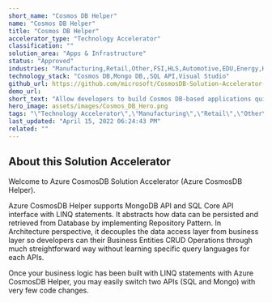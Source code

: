 ```yaml
---
short_name: "Cosmos DB Helper"
name: "Cosmos DB Helper"
title: "Cosmos DB Helper"
accelerator_type: "Technology Accelerator"
classification: ""
solution_area: "Apps & Infrastructure"
status: "Approved"
industries: "Manufacturing,Retail,Other,FSI,HLS,Automotive,EDU,Energy,High Tech,Media and Entertainment,Professional Services,SLG,Horizontal"
technology_stack: "Cosmos DB,Mongo DB,,SQL API,Visual Studio"
github_url: https://github.com/microsoft/CosmosDB-Solution-Accelerator-CosmosDB-Helper
demo_url: 
short_text: "Allow developers to build Cosmos DB-based applications quickly and easily."
hero_image: assets/images/Cosmos_DB_Hero.png
tags: "\"Technology Accelerator\",\"Manufacturing\",\"Retail\",\"Other\",\"FSI\",\"HLS\",\"Automotive\",\"EDU\",\"Energy\",\"High Tech\",\"Media and Entertainment\",\"Professional Services\",\"SLG\",\"Horizontal\",\"Cosmos DB\",\"Mongo DB,\",\"SQL API\",\"Visual Studio\""
last_updated: "April 15, 2022 06:24:43 PM"
related: ""
---
```

## About this Solution Accelerator

Welcome to Azure CosmosDB Solution Accelerator (Azure CosmosDB Helper).

Azure CosmosDB Helper supports MongoDB API and SQL Core API interface with LINQ statements.
It abstracts how data can be persisted and retrieved from Database by implementing Repository Pattern.
In Architecture perspective, it decouples the data access layer from business layer so developers can their Business Entities CRUD Operations through much streightforward way without learning specific query languages for each APIs.

Once your business logic has been built with LINQ statements with Azure CosmosDB Helper, you may easily switch two APIs (SQL and Mongo) with very few code changes.
